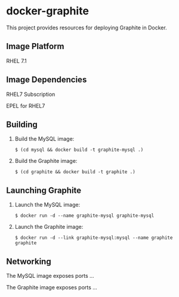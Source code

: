 # docker-graphite

This project provides resources for deploying Graphite in Docker.

## Image Platform

RHEL 7.1

## Image Dependencies

RHEL7 Subscription

EPEL for RHEL7

## Building

 1. Build the MySQL image:

    ```
    $ (cd mysql && docker build -t graphite-mysql .)
    ```

 2. Build the Graphite image:

    ```
    $ (cd graphite && docker build -t graphite .)
    ```

## Launching Graphite

 1. Launch the MySQL image:

    ```
    $ docker run -d --name graphite-mysql graphite-mysql
    ```

 2. Launch the Graphite image:

    ```
    $ docker run -d --link graphite-mysql:mysql --name graphite graphite
    ```

## Networking

The MySQL image exposes ports ...

The Graphite image exposes ports ...
